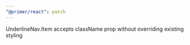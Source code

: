 ```yaml
---
"@primer/react": patch
---
```


UnderlineNav.Item accepts className prop without overriding existing styling
